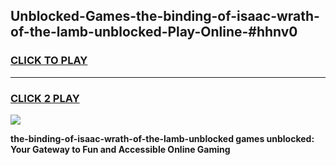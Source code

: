 
## Unblocked-Games-the-binding-of-isaac-wrath-of-the-lamb-unblocked-Play-Online-#hhnv0
<h3>
<a href="https://premium.freeplayer.one?title=the-binding-of-isaac-wrath-of-the-lamb-unblocked&ref=24F">CLICK TO PLAY</a></h3>
<hr>

<h3>
<a href="https://premium.freeplayer.one?title=the-binding-of-isaac-wrath-of-the-lamb-unblocked&ref=24F">CLICK 2 PLAY</a>
  
</h3>

<a href="https://premium.freeplayer.one?title=the-binding-of-isaac-wrath-of-the-lamb-unblocked&ref=24F/"><img src="https://clearcache.store/games.png"></a>


**the-binding-of-isaac-wrath-of-the-lamb-unblocked games unblocked: Your Gateway to Fun and Accessible Online Gaming**

